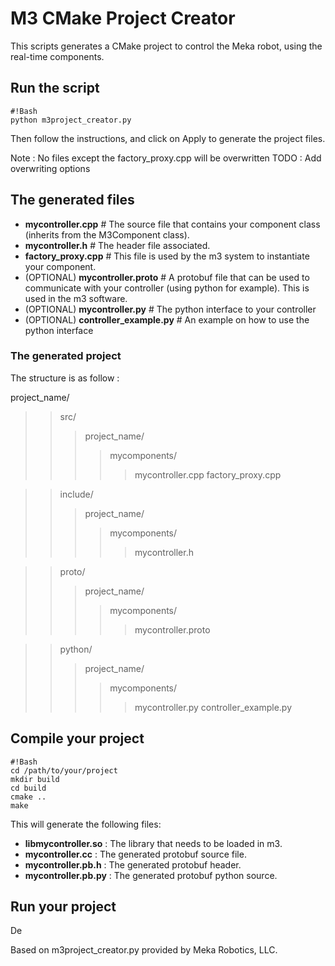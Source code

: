 # M3 CMake Project Creator #

This scripts generates a CMake project to control the Meka robot, using the real-time components.
## Run the script ##
```
#!Bash
python m3project_creator.py
```
Then follow the instructions, and click on Apply to generate the project files.

Note : No files except the factory_proxy.cpp will be overwritten
TODO : Add overwriting options

## The generated files ##

* **mycontroller.cpp** # The source file that contains your component class (inherits from the M3Component class).
* **mycontroller.h** # The header file associated.
* **factory_proxy.cpp** # This file is used by the m3 system to instantiate your component.
* (OPTIONAL) **mycontroller.proto** # A protobuf file that can be used to communicate with your controller (using python for example). This is used in the m3 software.
* (OPTIONAL) **mycontroller.py** # The python interface to your controller
* (OPTIONAL) **controller_example.py** # An example on how to use the python interface

### The generated project ###
The structure is as follow :
>
project_name/
>>src/
>>>project_name/
>>>>mycomponents/
>>>>>mycontroller.cpp 
>>>>>factory_proxy.cpp 

>>include/
>>>project_name/
>>>>mycomponents/
>>>>>mycontroller.h

>>proto/
>>>project_name/
>>>>mycomponents/
>>>>>mycontroller.proto

>>python/
>>>project_name/
>>>>mycomponents/
>>>>>mycontroller.py
>>>>>controller_example.py
>

## Compile your project ##

```
#!Bash
cd /path/to/your/project
mkdir build
cd build
cmake ..
make
```
This will generate the following files:
* **libmycontroller.so** : The library that needs to be loaded in m3.
* **mycontroller.cc** : The generated protobuf source file.
* **mycontroller.pb.h** : The generated protobuf header.
* **mycontroller.pb.py** : The generated protobuf python source.

## Run your project ##
De



Based on m3project_creator.py provided by Meka Robotics, LLC.